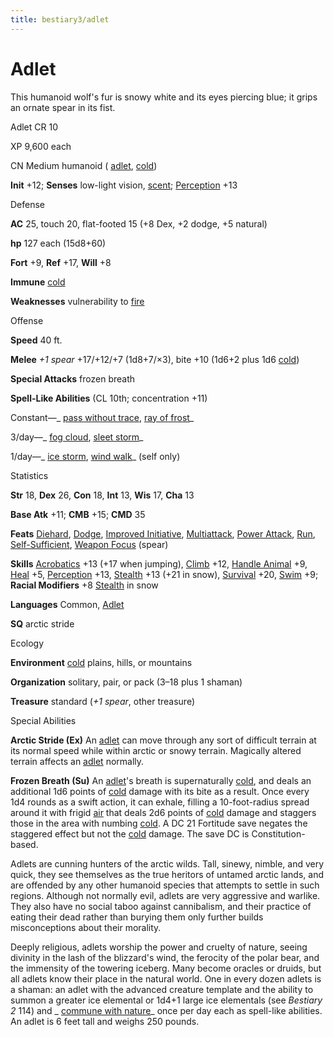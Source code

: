 ```yaml
---
title: bestiary3/adlet
---
```

# Adlet

This humanoid wolf's fur is snowy white and its eyes piercing blue; it grips an ornate spear in its fist.

Adlet CR 10

XP 9,600 each

CN Medium humanoid ( [adlet](monsters/creatureTypes#_adlet-subtype), [cold](monsters/creatureTypes#_cold-subtype))

**Init** +12; **Senses** low-light vision, [scent](monsters/universalMonsterRules#_scent); [Perception](skills/perception#_perception) +13

Defense

**AC** 25, touch 20, flat-footed 15 (+8 Dex, +2 dodge, +5 natural)

**hp** 127 each (15d8+60)

**Fort** +9, **Ref** +17, **Will** +8

**Immune** [cold](monsters/creatureTypes#_cold-subtype)

**Weaknesses** vulnerability to [fire](monsters/creatureTypes#_fire-subtype)

Offense

**Speed** 40 ft.

**Melee** _+1 spear_ +17/+12/+7 (1d8+7/×3), bite +10 (1d6+2 plus 1d6 [cold](monsters/creatureTypes#_cold-subtype))

**Special Attacks** frozen breath

**Spell-Like Abilities** (CL 10th; concentration +11)

Constant—_ [pass without trace](spells/passWithoutTrace#_pass-without-trace), [ray of frost](spells/rayOfFrost#_ray-of-frost)_

3/day—_ [fog cloud](spells/fogCloud), [sleet storm](spells/sleetStorm#_sleet-storm)_

1/day—_ [ice storm](spells/iceStorm#_ice-storm), [wind walk](spells/windWalk#_wind-walk)_ (self only)

Statistics

**Str** 18, **Dex** 26, **Con** 18, **Int** 13, **Wis** 17, **Cha** 13

**Base Atk** +11; **CMB** +15; **CMD** 35

**Feats** [Diehard](feats#_diehard), [Dodge](feats#_dodge), [Improved Initiative](feats#_improved-initiative), [Multiattack](monsters/monsterFeats#_multiattack), [Power Attack](feats#_power-attack), [Run](feats#_run), [Self-Sufficient](feats#_self-sufficient), [Weapon Focus](feats#_weapon-focus) (spear)

**Skills** [Acrobatics](skills/acrobatics#_acrobatics) +13 (+17 when jumping), [Climb](skills/climb#_climb) +12, [Handle Animal](skills/handleAnimal#_handle-animal) +9, [Heal](skills/heal#_heal) +5, [Perception](skills/perception#_perception) +13, [Stealth](skills/stealth#_stealth) +13 (+21 in snow), [Survival](skills/survival#_survival) +20, [Swim](skills/swim#_swim) +9; **Racial Modifiers** +8 [Stealth](skills/stealth#_stealth) in snow

**Languages** Common, [Adlet](monsters/creatureTypes#_adlet-subtype)

**SQ** arctic stride

Ecology

**Environment** [cold](monsters/creatureTypes#_cold-subtype) plains, hills, or mountains

**Organization** solitary, pair, or pack (3–18 plus 1 shaman)

**Treasure** standard (_+1 spear_, other treasure)

Special Abilities

**Arctic Stride (Ex)** An [adlet](monsters/creatureTypes#_adlet-subtype) can move through any sort of difficult terrain at its normal speed while within arctic or snowy terrain. Magically altered terrain affects an [adlet](monsters/creatureTypes#_adlet-subtype) normally.

**Frozen Breath (Su)** An [adlet](monsters/creatureTypes#_adlet-subtype)'s breath is supernaturally [cold](monsters/creatureTypes#_cold-subtype), and deals an additional 1d6 points of [cold](monsters/creatureTypes#_cold-subtype) damage with its bite as a result. Once every 1d4 rounds as a swift action, it can exhale, filling a 10-foot-radius spread around it with frigid [air](monsters/creatureTypes#_air-subtype) that deals 2d6 points of [cold](monsters/creatureTypes#_cold-subtype) damage and staggers those in the area with numbing [cold](monsters/creatureTypes#_cold-subtype). A DC 21 Fortitude save negates the staggered effect but not the [cold](monsters/creatureTypes#_cold-subtype) damage. The save DC is Constitution-based.

Adlets are cunning hunters of the arctic wilds. Tall, sinewy, nimble, and very quick, they see themselves as the true heritors of untamed arctic lands, and are offended by any other humanoid species that attempts to settle in such regions. Although not normally evil, adlets are very aggressive and warlike. They also have no social taboo against cannibalism, and their practice of eating their dead rather than burying them only further builds misconceptions about their morality.

Deeply religious, adlets worship the power and cruelty of nature, seeing divinity in the lash of the blizzard's wind, the ferocity of the polar bear, and the immensity of the towering iceberg. Many become oracles or druids, but all adlets know their place in the natural world. One in every dozen adlets is a shaman: an adlet with the advanced creature template and the ability to summon a greater ice elemental or 1d4+1 large ice elementals (see _Bestiary 2_ 114) and _ [commune with nature](spells/communeWithNature#_commune-with-nature)_ once per day each as spell-like abilities. An adlet is 6 feet tall and weighs 250 pounds.

